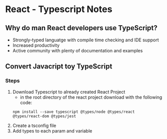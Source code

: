 # React - Typescript Notes

## Why do man React developers use TypeScript?
* Strongly-typed languatge with compile time checking and IDE support
* Increased productivity
* Active community with plenty of documentation and examples

## Convert Javacript toy TypeScript
### Steps
1. Download Typescript to already created React Project
    * in the root directory of the react project download with the following code:
    ```
    npm install --save typescript @types/node @types/react @types/react-dom @types/jest
    ```
2. Create a tsconfig file
3. Add types to each param and variable






